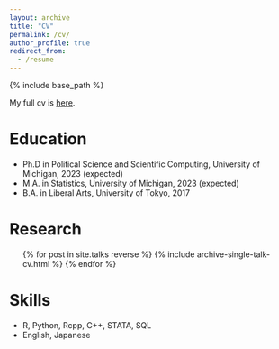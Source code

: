 ```yaml
---
layout: archive
title: "CV"
permalink: /cv/
author_profile: true
redirect_from:
  - /resume
---
```


{% include base_path %}

My full cv is [here](https://ksaki.github.io/files/saki_cv.pdf). 

Education
======
* Ph.D in Political Science and Scientific Computing, University of Michigan, 2023 (expected)
* M.A. in Statistics, University of Michigan, 2023 (expected)
* B.A. in Liberal Arts, University of Tokyo, 2017

  
Research
======
  <ul>{% for post in site.talks reverse %}
    {% include archive-single-talk-cv.html %}
  {% endfor %}</ul>
  

Skills
======
* R, Python, Rcpp, C++, STATA, SQL
* English, Japanese
